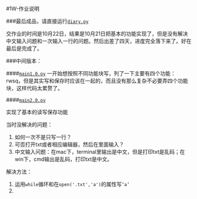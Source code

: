 #1W-作业说明

###最后成品，请直接运行[```diary.py```](diary,py)

交作业的时间是10月22日，结果是10月21日把基本的功能实现了，但是没有解决中文输入问题和一次输入一行的问题。然后出差了四天，进度完全落下来了。好在最后是完成了。

###中间版本：

####[```main1.0.py```](main1.0.py)
一开始想按照不同功能块写，列了一下主要有四个功能：rwsq，但是其实写和保存时应该在一起的，而且没有那么复杂不必要弄四个功能块，这样代码太累赘了。

####[```main2.0.py```](main2.0.py)

实现了基本的读写保存功能

当时没解决的问题：
1. 如何一次不是只写一行？
2. 可否打开txt或者相应编辑器，然后在里面输入？
3. 中文输入问题：在mac下，terminal里输出是中文，但是打印txt是乱码；在win下，cmd输出是乱码，打印txt是中文。

解决方法：

1. 运用```while```循环和在```open('.txt','a')```的属性写```‘a’```
2. 